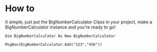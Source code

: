 # How to
It simple, just put the BigNumberCalculator Class in your project, make a BigNumberCalculator instance and you're ready to go!

```VB
Dim BigNumberCalculator As New BigNumberCalculator

MsgBox(BigNumberCalculator.Add("123","456"))
```

